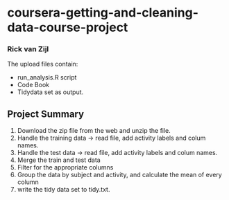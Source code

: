 # coursera-getting-and-cleaning-data-course-project
### Rick van Zijl

The upload files contain:
- run_analysis.R script
- Code Book 
- Tidydata set as output.

## Project Summary
1) Download the zip file from the web and unzip the file.
2) Handle the training data
  -> read file, add activity labels and colum names.
3) Handle the test data 
  -> read file, add activity labels and colum names.
4) Merge the train and test data
5) Filter for the appropriate columns
6) Group the data by subject and activity, and calculate the mean of every column
7) write the tidy data set to tidy.txt. 
